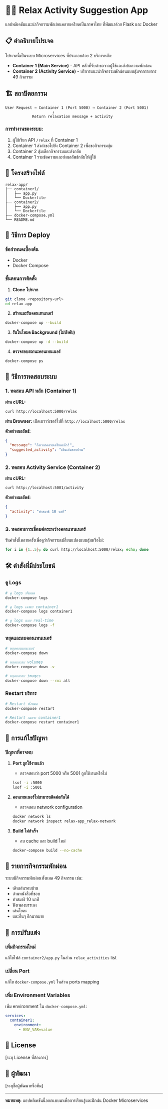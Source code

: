 # 🧘‍♀️ Relax Activity Suggestion App

แอปพลิเคชันแนะนำกิจกรรมพักผ่อนคลายเครียดเป็นภาษาไทย ที่พัฒนาด้วย Flask และ Docker

## 📋 คำอธิบายโปรเจค

โปรเจคนี้เป็นระบบ Microservices ที่ประกอบด้วย 2 บริการหลัก:

- **Container 1 (Main Service)** - API หลักที่รับคำขอจากผู้ใช้และส่งข้อความพักผ่อน
- **Container 2 (Activity Service)** - บริการแนะนำกิจกรรมพักผ่อนแบบสุ่มจากรายการ 49 กิจกรรม

## 🏗️ สถาปัตยกรรม

```
User Request → Container 1 (Port 5000) → Container 2 (Port 5001)
                     ↓
            Return relaxation message + activity
```

### การทำงานของระบบ:
1. ผู้ใช้เรียก API `/relax` ที่ Container 1
2. Container 1 ส่งคำขอไปยัง Container 2 เพื่อขอกิจกรรมสุ่ม
3. Container 2 สุ่มเลือกกิจกรรมและส่งกลับ
4. Container 1 รวมข้อความและส่งผลลัพธ์กลับให้ผู้ใช้

## 📁 โครงสร้างไฟล์

```
relax-app/
├── container1/
│   ├── app.py
│   └── Dockerfile
├── container2/
│   ├── app.py
│   └── Dockerfile
├── docker-compose.yml
└── README.md
```

## 🚀 วิธีการ Deploy

### ข้อกำหนดเบื้องต้น
- Docker
- Docker Compose

### ขั้นตอนการติดตั้ง

1. **Clone โปรเจค**
```bash
git clone <repository-url>
cd relax-app
```

2. **สร้างและรันคอนเทนเนอร์**
```bash
docker-compose up --build
```

3. **รันในโหมด Background (ไม่บังคับ)**
```bash
docker-compose up -d --build
```

4. **ตรวจสอบสถานะคอนเทนเนอร์**
```bash
docker-compose ps
```

## 🧪 วิธีการทดสอบระบบ

### 1. ทดสอบ API หลัก (Container 1)

**ผ่าน cURL:**
```bash
curl http://localhost:5000/relax
```

**ผ่าน Browser:**
เปิดเบราว์เซอร์ไปที่ `http://localhost:5000/relax`

**ตัวอย่างผลลัพธ์:**
```json
{
  "message": "ถึงเวลาคลายเครียดแล้ว!",
  "suggested_activity": "เดินเล่นรอบบ้าน"
}
```

### 2. ทดสอบ Activity Service (Container 2)

**ผ่าน cURL:**
```bash
curl http://localhost:5001/activity
```

**ตัวอย่างผลลัพธ์:**
```json
{
  "activity": "ทำสมาธิ 10 นาที"
}
```

### 3. ทดสอบการเชื่อมต่อระหว่างคอนเทนเนอร์

รันคำสั่งนี้หลายครั้งเพื่อดูว่ากิจกรรมเปลี่ยนแปลงแบบสุ่มหรือไม่:
```bash
for i in {1..5}; do curl http://localhost:5000/relax; echo; done
```

## 🛠️ คำสั่งที่มีประโยชน์

### ดู Logs
```bash
# ดู logs ทั้งหมด
docker-compose logs

# ดู logs เฉพาะ container1
docker-compose logs container1

# ดู logs แบบ real-time
docker-compose logs -f
```

### หยุดและลบคอนเทนเนอร์
```bash
# หยุดคอนเทนเนอร์
docker-compose down

# หยุดและลบ volumes
docker-compose down -v

# หยุดและลบ images
docker-compose down --rmi all
```

### Restart บริการ
```bash
# Restart ทั้งหมด
docker-compose restart

# Restart เฉพาะ container1
docker-compose restart container1
```

## 🐛 การแก้ไขปัญหา

### ปัญหาที่อาจพบ

1. **Port ถูกใช้งานแล้ว**
   - ตรวจสอบว่า port 5000 หรือ 5001 ถูกใช้งานหรือไม่
   ```bash
   lsof -i :5000
   lsof -i :5001
   ```

2. **คอนเทนเนอร์ไม่สามารถติดต่อกันได้**
   - ตรวจสอบ network configuration
   ```bash
   docker network ls
   docker network inspect relax-app_relax-network
   ```

3. **Build ไม่สำเร็จ**
   - ลบ cache และ build ใหม่
   ```bash
   docker-compose build --no-cache
   ```

## 📝 รายการกิจกรรมพักผ่อน

ระบบมีกิจกรรมพักผ่อนทั้งหมด 49 กิจกรรม เช่น:
- เดินเล่นรอบบ้าน
- อ่านหนังสือที่ชอบ
- ทำสมาธิ 10 นาที
- ฟังเพลงบรรเลง
- เล่นโยคะ
- และอื่นๆ อีกมากมาย

## 🔧 การปรับแต่ง

### เพิ่มกิจกรรมใหม่
แก้ไขไฟล์ `container2/app.py` ในส่วน `relax_activities` list

### เปลี่ยน Port
แก้ไข `docker-compose.yml` ในส่วน ports mapping

### เพิ่ม Environment Variables
เพิ่ม environment ใน `docker-compose.yml`:
```yaml
services:
  container1:
    environment:
      - ENV_VAR=value
```

## 📄 License

[ระบุ License ที่ต้องการ]

## 👥 ผู้พัฒนา

[ระบุชื่อผู้พัฒนาหรือทีม]

---

**หมายเหตุ:** แอปพลิเคชันนี้ออกแบบมาเพื่อการเรียนรู้และฝึกฝน Docker Microservices